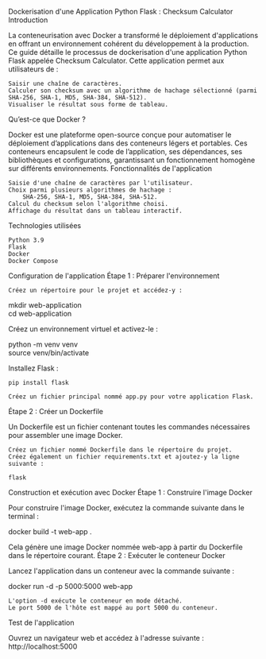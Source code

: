 Dockerisation d'une Application Python Flask : Checksum Calculator
Introduction

La conteneurisation avec Docker a transformé le déploiement d'applications en offrant un environnement cohérent du développement à la production. Ce guide détaille le processus de dockerisation d'une application Python Flask appelée Checksum Calculator.
Cette application permet aux utilisateurs de :

    Saisir une chaîne de caractères.
    Calculer son checksum avec un algorithme de hachage sélectionné (parmi SHA-256, SHA-1, MD5, SHA-384, SHA-512).
    Visualiser le résultat sous forme de tableau.

Qu’est-ce que Docker ?

Docker est une plateforme open-source conçue pour automatiser le déploiement d’applications dans des conteneurs légers et portables. Ces conteneurs encapsulent le code de l’application, ses dépendances, ses bibliothèques et configurations, garantissant un fonctionnement homogène sur différents environnements.
Fonctionnalités de l'application

    Saisie d'une chaîne de caractères par l'utilisateur.
    Choix parmi plusieurs algorithmes de hachage :
        SHA-256, SHA-1, MD5, SHA-384, SHA-512.
    Calcul du checksum selon l'algorithme choisi.
    Affichage du résultat dans un tableau interactif.

Technologies utilisées

    Python 3.9
    Flask
    Docker
    Docker Compose

Configuration de l'application
Étape 1 : Préparer l'environnement

    Créez un répertoire pour le projet et accédez-y :

mkdir web-application  
cd web-application  

Créez un environnement virtuel et activez-le :

python -m venv venv  
source venv/bin/activate  

Installez Flask :

    pip install flask  

    Créez un fichier principal nommé app.py pour votre application Flask.

Étape 2 : Créer un Dockerfile

Un Dockerfile est un fichier contenant toutes les commandes nécessaires pour assembler une image Docker.

    Créez un fichier nommé Dockerfile dans le répertoire du projet.
    Créez également un fichier requirements.txt et ajoutez-y la ligne suivante :

    flask  

Construction et exécution avec Docker
Étape 1 : Construire l'image Docker

Pour construire l'image Docker, exécutez la commande suivante dans le terminal :

docker build -t web-app .  

Cela génère une image Docker nommée web-app à partir du Dockerfile dans le répertoire courant.
Étape 2 : Exécuter le conteneur Docker

Lancez l'application dans un conteneur avec la commande suivante :

docker run -d -p 5000:5000 web-app  

    L'option -d exécute le conteneur en mode détaché.
    Le port 5000 de l'hôte est mappé au port 5000 du conteneur.

Test de l'application

Ouvrez un navigateur web et accédez à l'adresse suivante :
http://localhost:5000
